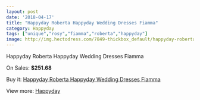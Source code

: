 ```yaml
---
layout: post
date: '2018-04-17'
title: "Happyday Roberta Happyday Wedding Dresses Fiamma"
category: Happyday
tags: ["unique","rosy","fiamma","roberta","happyday"]
image: http://img.hectodress.com/7849-thickbox_default/happyday-roberta-happyday-wedding-dresses-fiamma.jpg
---
```

Happyday Roberta Happyday Wedding Dresses Fiamma

On Sales: **$251.68**
<a href="https://www.hectodress.com/happyday/3936-happyday-roberta-happyday-wedding-dresses-fiamma.html"><amp-img layout="responsive" width="600" height="600" src="//img.hectodress.com/7849-thickbox_default/happyday-roberta-happyday-wedding-dresses-fiamma.jpg" alt="Happyday Roberta Happyday Wedding Dresses Fiamma 0" /></a>

Buy it: [Happyday Roberta Happyday Wedding Dresses Fiamma](https://www.hectodress.com/happyday/3936-happyday-roberta-happyday-wedding-dresses-fiamma.html "Happyday Roberta Happyday Wedding Dresses Fiamma")

View more: [Happyday](https://www.hectodress.com/68-happyday "Happyday")